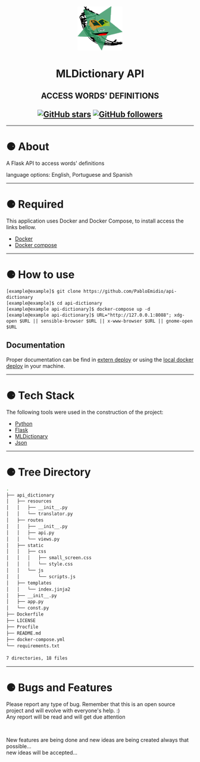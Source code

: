 <h1 align="center">
  <img alt="icon" src="./.images/logo.png">
</h1>
<h1 align="center">MLDictionary API</h1>
<h2 align="center" >
ACCESS WORDS' DEFINITIONS<br><br>
    <a href="https://github.com/PabloEmidio/api-dictionary/stargazers"><img alt="GitHub stars" src="https://img.shields.io/github/stars/PabloEmidio/api-dictionary?style=social"></a>
    <a href="https://github.com/PabloEmidio"><img alt="GitHub followers" src="https://img.shields.io/github/followers/PabloEmidio?label=Follow%20me&style=social"></a>
</h2>

---

# ⚈ About
A Flask API to access words' definitions

language options: English, Portuguese and Spanish

---

# ⚈ Required
This application uses Docker and Docker Compose, to install access the links bellow.

- [Docker](https://docs.docker.com/get-docker/)
- [Docker compose](https://docs.docker.com/compose/install/)

---

# ⚈ How to use

  ``` 
  [example@example]$ git clone https://github.com/PabloEmidio/api-dictionary
  [example@example]$ cd api-dictionary
  [example@example api-dictionary]$ docker-compose up -d
  [example@example api-dictionary]$ URL="http://127.0.0.1:8088"; xdg-open $URL || sensible-browser $URL || x-www-browser $URL || gnome-open $URL
  ```

## Documentation

Proper documentation can be find in [extern deploy](https://apidictionary.herokuapp.com/) or using the [local docker deploy](http://127.0.0.1:8088/) in your machine.

---

# ⚈ Tech Stack

The following tools were used in the construction of the project:

- [Python](https://www.python.org/)
- [Flask](https://flask.palletsprojects.com/en/2.0.x/tutorial/)
- [MLDictionary](https://pypi.org/project/mldictionary/)
- [Json](https://www.json.org/json-en.html)

---

# ⚈ Tree Directory

``` bash
.
├── api_dictionary
│   ├── resources
│   │   ├── __init__.py
│   │   └── translator.py
│   ├── routes
│   │   ├── __init__.py
│   │   ├── api.py
│   │   └── views.py
│   ├── static
│   │   ├── css
│   │   │   ├── small_screen.css
│   │   │   └── style.css
│   │   └── js
│   │       └── scripts.js
│   ├── templates
│   │   └── index.jinja2
│   ├── __init__.py
│   ├── app.py
│   └── const.py
├── Dockerfile
├── LICENSE
├── Procfile
├── README.md
├── docker-compose.yml
└── requirements.txt

7 directories, 18 files
```

---

# ⚈ Bugs and Features
<p>
Please report any type of bug. Remember that this is an open source project and will evolve with everyone's help. :)<br>
Any report will be read and will get due attention
</p><br>
<p>
New features are being done and new ideas are being created always that possible...<br>
new ideas will be accepted...
</p>

